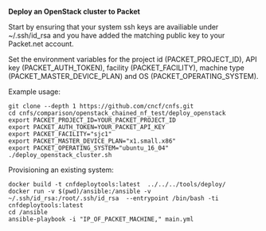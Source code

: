 **Deploy an OpenStack cluster to Packet**

Start by ensuring that your system ssh keys are availiable under ~/.ssh/id_rsa and you have added the matching public key to your Packet.net account.

Set the environment variables for the project id (PACKET_PROJECT_ID), API key (PACKET_AUTH_TOKEN), facility (PACKET_FACILITY), machine type (PACKET_MASTER_DEVICE_PLAN) and OS (PACKET_OPERATING_SYSTEM).

Example usage:

```
git clone --depth 1 https://github.com/cncf/cnfs.git
cd cnfs/comparison/openstack_chained_nf_test/deploy_openstack
export PACKET_PROJECT_ID=YOUR_PACKET_PROJECT_ID 
export PACKET_AUTH_TOKEN=YOUR_PACKET_API_KEY
export PACKET_FACILITY="sjc1"
export PACKET_MASTER_DEVICE_PLAN="x1.small.x86"
export PACKET_OPERATING_SYSTEM="ubuntu_16_04"
./deploy_openstack_cluster.sh
```

Provisioning an existing system:
```
docker build -t cnfdeploytools:latest  ../../../tools/deploy/
docker run -v $(pwd)/ansible:/ansible -v ~/.ssh/id_rsa:/root/.ssh/id_rsa  --entrypoint /bin/bash -ti cnfdeploytools:latest
cd /ansible
ansible-playbook -i "IP_OF_PACKET_MACHINE," main.yml
```

